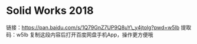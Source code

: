 # Solid Works 2018

链接：https://pan.baidu.com/s/1Q79GnZ7UP9Q8uY\_y4jtolg?pwd=w5lb 提取码：w5lb 复制这段内容后打开百度网盘手机App，操作更方便哦
